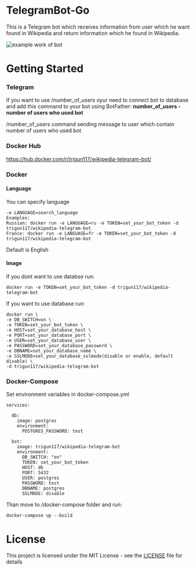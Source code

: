 # TelegramBot-Go

 This is a Telegram bot which receives information from user which he want found in Wikipedia and return information which he found in Wikipedia.

![example work of bot](https://github.com/trigun117/TelegramBot-Go/blob/master/example.jpg)
# Getting Started
### Telegram
If you want to use /number_of_users oyur need to connect bot to database and add this command to your bot using BotFather: **number_of_users - number of users who used bot**

/number_of_users command sending message to user which contain number of users who used bot

### Docker Hub
https://hub.docker.com/r/trigun117/wikipedia-telegram-bot/
### Docker
#### Language
You can specify language
```
-e LANGUAGE=search_language
Examples: 
Russian: docker run -e LANGUAGE=ru -e TOKEN=set_your_bot_token -d trigun117/wikipedia-telegram-bot
France: docker run -e LANGUAGE=fr -e TOKEN=set_your_bot_token -d trigun117/wikipedia-telegram-bot
```
Default is English

#### Image
If you dont want to use databse run:
```
docker run -e TOKEN=set_your_bot_token -d trigun117/wikipedia-telegram-bot
```
If you want to use database run:
```
docker run \
-e DB_SWITCH=on \
-e TOKEN=set_your_bot_token \
-e HOST=set_your_database_host \
-e PORT=set_your_database_port \
-e USER=set_your_database_user \
-e PASSWORD=set_your_database_password \
-e DBNAME=set_your_database_name \
-e SSLMODE=set_your_database_sslmode(disable or enable, default disable) \
-d trigun117/wikipedia-telegram-bot
```
### Docker-Compose
Set environment variables in docker-compose.yml
```
services:

  db:
    image: postgres
    environment:
      POSTGRES_PASSWORD: test

  bot:
    image: trigun117/wikipedia-telegram-bot
    environment:
      DB_SWITCH: "on"
      TOKEN: set_your_bot_token
      HOST: db
      PORT: 5432
      USER: postgres
      PASSWORD: test
      DBNAME: postgres
      SSLMODE: disable
```
Than move to /docker-compose folder and run:
```
docker-compose up --build
```

# License

This project is licensed under the MIT License - see the [LICENSE](LICENSE) file for details
